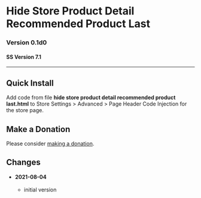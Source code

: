 # Hide Store Product Detail Recommended Product Last

### Version 0.1d0

#### SS Version 7.1

---

## Quick Install

Add code from file **hide store product detail recommended product last.html**
to Store Settings > Advanced > Page Header Code Injection for the store page.

## Make a Donation

Please consider [making a donation](https://github.com/tomsWebConsulting/twcsl#make-a-donation).

## Changes

<!-- * **2021-07-01**
<br><br>
  * added code to change read more link
  * use twcsl
  * bumped version to 0.1d2
  <br><br -->
* **2021-08-04**
<br><br>
  * initial version
